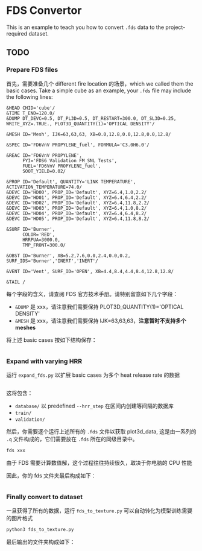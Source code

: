 # FDS Convertor

This is an example to teach you how to convert `.fds` data to the project-required
dataset.

## TODO

### Prepare FDS files

首先，需要准备几个 different fire location 的场景，which we called them the
basic cases. Take a simple cube as an example, your `.fds` file may include the
following lines:

```
&HEAD CHID='cube'/
&TIME T_END=120.0/
&DUMP DT_DEVC=0.5, DT_PL3D=0.5, DT_RESTART=300.0, DT_SL3D=0.25, WRITE_XYZ=.TRUE., PLOT3D_QUANTITY(1)='OPTICAL DENSITY'/

&MESH ID='Mesh', IJK=63,63,63, XB=0.0,12.8,0.0,12.8,0.0,12.8/

&SPEC ID='FD6VnV PROPYLENE_fuel', FORMULA='C3.0H6.0'/

&REAC ID='FD6VnV PROPYLENE',
      FYI='FDS6 Validation FM_SNL Tests',
      FUEL='FD6VnV PROPYLENE_fuel',
      SOOT_YIELD=0.02/

&PROP ID='Default', QUANTITY='LINK TEMPERATURE', ACTIVATION_TEMPERATURE=74.0/
&DEVC ID='HD00', PROP_ID='Default', XYZ=6.4,1.0,2.2/
&DEVC ID='HD01', PROP_ID='Default', XYZ=6.4,6.4,2.2/
&DEVC ID='HD02', PROP_ID='Default', XYZ=6.4,11.8,2.2/
&DEVC ID='HD03', PROP_ID='Default', XYZ=6.4,1.0,8.2/
&DEVC ID='HD04', PROP_ID='Default', XYZ=6.4,6.4,8.2/
&DEVC ID='HD05', PROP_ID='Default', XYZ=6.4,11.8,8.2/

&SURF ID='Burner',
      COLOR='RED',
      HRRPUA=3000.0,
      TMP_FRONT=300.0/

&OBST ID='Burner', XB=5.2,7.6,0.0,2.4,0.0,0.2, SURF_IDS='Burner','INERT','INERT'/

&VENT ID='Vent', SURF_ID='OPEN', XB=4.4,8.4,4.4,8.4,12.8,12.8/

&TAIL /
```

每个字段的含义，请查阅 FDS 官方技术手册。请特别留意如下几个字段：

- `&DUMP` 是 xxx，请注意我们需要保持 PLOT3D_QUANTITY(1)='OPTICAL DENSITY'
- `&MESH` 是 xxx，请注意我们需要保持 IJK=63,63,63，**注意暂时不支持多个 meshes**

将上述 basic cases 按如下结构保存：

```

```

### Expand with varying HRR

运行 `expand_fds.py` 以扩展 basic cases 为多个 heat release rate 的数据

```python

```

这将包含：

- `database/` 以 predefined `--hrr_step` 在区间内创建等间隔的数据库
- `train/`
- `validation/`

然后，你需要逐个运行上述所有的 `.fds` 文件以获取 plot3d_data, 这是由一系列的 `.q` 文件构成的，它们需要放在 `.fds` 所在的同级目录中。

```bash
fds xxx
```

由于 FDS 需要计算数值解，这个过程往往持续很久，取决于你电脑的 CPU 性能

因此，你的 fds 文件夹最后构成如下：

```

```

### Finally convert to dataset

一旦获得了所有的数据，运行 `fds_to_texture.py` 可以自动转化为模型训练需要的图片格式

```bash
python3 fds_to_texture.py
```

最后输出的文件夹构成如下：

```

```
